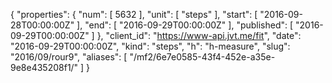 {
  "properties": {
    "num": [
      5632
    ],
    "unit": [
      "steps"
    ],
    "start": [
      "2016-09-28T00:00:00Z"
    ],
    "end": [
      "2016-09-29T00:00:00Z"
    ],
    "published": [
      "2016-09-29T00:00:00Z"
    ]
  },
  "client_id": "https://www-api.jvt.me/fit",
  "date": "2016-09-29T00:00:00Z",
  "kind": "steps",
  "h": "h-measure",
  "slug": "2016/09/rour9",
  "aliases": [
    "/mf2/6e7e0585-43f4-452e-a35e-9e8e435208f1/"
  ]
}
